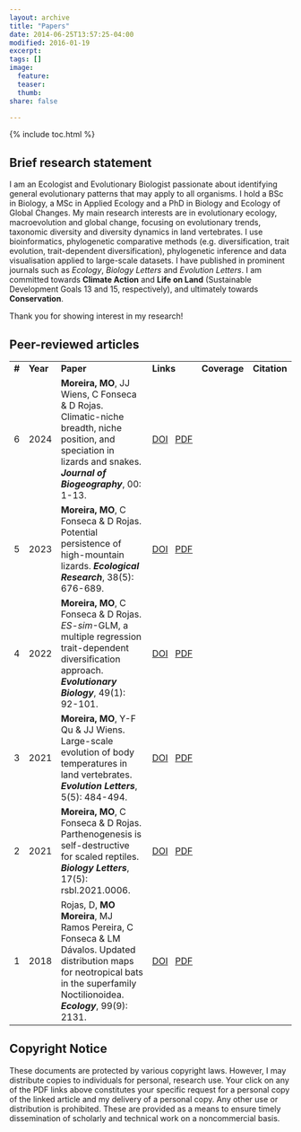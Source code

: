 ```yaml
---
layout: archive
title: "Papers"
date: 2014-06-25T13:57:25-04:00
modified: 2016-01-19
excerpt:
tags: []
image:
  feature:
  teaser:
  thumb:
share: false

---
```


{% include toc.html %}

## Brief research statement

I am an Ecologist and Evolutionary Biologist passionate about identifying general evolutionary patterns that may apply to all organisms. I hold a BSc in Biology, a MSc in Applied Ecology and a PhD in Biology and Ecology of Global Changes. My main research interests are in evolutionary ecology, macroevolution and global change, focusing on evolutionary trends, taxonomic diversity and diversity dynamics in land vertebrates. I use bioinformatics, phylogenetic comparative methods (e.g. diversification, trait evolution, trait-dependent diversification), phylogenetic inference and data visualisation applied to large-scale datasets. I have published in prominent journals such as <i>Ecology</i>, <i>Biology Letters</i> and <i>Evolution Letters</i>. I am committed towards <b>Climate Action</b> and <b>Life on Land</b> (Sustainable Development Goals 13 and 15, respectively), and ultimately towards <b>Conservation</b>.

Thank you for showing interest in my research!

## Peer-reviewed articles

<table>
    <tr>
        <td><b>#</b></td>
        <td><b>Year</b></td>
        <td><b>Paper</b></td>
        <td><b>Links</b></td>
        <td><b>Coverage</b></td>
        <td><b>Citation</b></td>
    </tr>
        <tr>
        <td>6</td>
        <td>2024</td>
        <td><b>Moreira, MO</b>, JJ Wiens, C Fonseca & D Rojas. Climatic-niche breadth, niche position, and
speciation in lizards and snakes. <b><i>Journal of Biogeography</i></b>, 00: 1-13.</td>
        <td> <a href="https://doi.org/10.1111/jbi.14802">DOI</a>&nbsp;&nbsp;&nbsp;<a href="2024_MoreiraEtAl_JBI.pdf">PDF</a> </td>
        <td> <div data-badge-type="donut" data-doi="10.1111/jbi.14802" data-hide-no-mentions="true" class="altmetric-embed"></div> </td>
        <td> <span class="__dimensions_badge_embed__" data-doi="10.1111/jbi.14802" data-style="small_circle" data-hide-zero-citations="true" data-legend="hover-left"></span> </td>
    </tr>
        <tr>
        <td>5</td>
        <td>2023</td>
        <td><b>Moreira, MO</b>, C Fonseca & D Rojas. Potential persistence of high-mountain lizards. <b><i>Ecological Research</i></b>, 38(5): 676-689.</td>
        <td> <a href="https://doi.org/10.1111/1440-1703.12410">DOI</a>&nbsp;&nbsp;&nbsp;<a href="2023_MoreiraEtAl_EcolRes.pdf">PDF</a> </td>
        <td> <div data-badge-type="donut" data-doi="10.1111/1440-1703.12410" data-hide-no-mentions="true" class="altmetric-embed"></div> </td>
        <td> <span class="__dimensions_badge_embed__" data-doi="10.1111/1440-1703.12410" data-style="small_circle" data-hide-zero-citations="true" data-legend="hover-left"></span> </td>
    </tr>
        <tr>
        <td>4</td>
        <td>2022</td>
        <td><b>Moreira, MO</b>, C Fonseca & D Rojas. <i>ES-sim</i>-GLM, a multiple regression trait-dependent diversification approach. <b><i>Evolutionary Biology</i></b>, 49(1): 92-101.</td>
        <td> <a href="https://doi.org/10.1007/s11692-021-09557-7">DOI</a>&nbsp;&nbsp;&nbsp;<a href="2022_MoreiraEtAl_EvolBiol.pdf">PDF</a> </td>
        <td> <div data-badge-type="donut" data-doi="10.1007/s11692-021-09557-7" data-hide-no-mentions="true" class="altmetric-embed"></div> </td>
        <td> <span class="__dimensions_badge_embed__" data-doi="10.1007/s11692-021-09557-7" data-style="small_circle" data-hide-zero-citations="true" data-legend="hover-left"></span> </td>
    </tr>
      <tr>
        <td>3</td>
        <td>2021</td>
        <td><b>Moreira, MO</b>, Y-F Qu & JJ Wiens. Large-scale evolution of body temperatures in land vertebrates. <b><i>Evolution Letters</i></b>, 5(5): 484-494.</td>
        <td> <a href="https://doi.org/10.1002/evl3.249">DOI</a>&nbsp;&nbsp;&nbsp;<a href="2021_MoreiraEtAl_EvolLett.pdf">PDF</a> </td>
        <td> <div data-badge-type="donut" data-doi="10.1002/evl3.249" data-hide-no-mentions="true" class="altmetric-embed"></div> </td>
        <td> <span class="__dimensions_badge_embed__" data-doi="10.1002/evl3.249" data-style="small_circle" data-hide-zero-citations="true" data-legend="hover-left"></span> </td>
    </tr>
    <tr>
        <td>2</td>
        <td>2021</td>
        <td><b>Moreira, MO</b>, C Fonseca & D Rojas. Parthenogenesis is self-destructive for scaled reptiles. <b><i>Biology Letters</i></b>, 17(5): rsbl.2021.0006.</td>
        <td> <a href="https://doi.org/10.1098/rsbl.2021.0006">DOI</a>&nbsp;&nbsp;&nbsp;<a href="2021_MoreiraEtAl_BiolLett.pdf">PDF</a> </td>
        <td> <div data-badge-type="donut" data-doi="10.1098/rsbl.2021.0006" data-hide-no-mentions="true" class="altmetric-embed"></div> </td>
        <td> <span class="__dimensions_badge_embed__" data-doi="10.1098/rsbl.2021.0006" data-style="small_circle" data-hide-zero-citations="true" data-legend="hover-left"></span> </td>
    </tr>
    <tr>
        <td>1</td>
        <td>2018</td>
        <td>Rojas, D, <b>MO Moreira</b>, MJ Ramos Pereira, C Fonseca & LM Dávalos. Updated distribution maps for neotropical bats in the superfamily Noctilionoidea. <b><i>Ecology</i></b>, 99(9): 2131.</td>
        <td> <a href="https://doi.org/10.1002/ecy.2404">DOI</a>&nbsp;&nbsp;&nbsp;<a href="2018_RojasEtAl_Ecol.pdf">PDF</a> </td>
        <td> <div data-badge-type="donut" data-doi="10.1002/ecy.2404" data-hide-no-mentions="true" class="altmetric-embed"></div> </td>
        <td> <span class="__dimensions_badge_embed__" data-doi="10.1002/ecy.2404" data-style="small_circle" data-hide-zero-citations="true" data-legend="hover-left"></span> </td>
    </tr>
</table>

## Copyright Notice
These documents are protected by various copyright laws. However, I may distribute copies to individuals for personal, research use. Your click on any of the PDF links above constitutes your specific request for a personal copy of the linked article and my delivery of a personal copy. Any other use or distribution is prohibited. These are provided as a means to ensure timely dissemination of scholarly and technical work on a noncommercial basis.

<script type='text/javascript' src='https://d1bxh8uas1mnw7.cloudfront.net/assets/embed.js'></script>
<script async src="https://badge.dimensions.ai/badge.js" charset="utf-8"></script>
